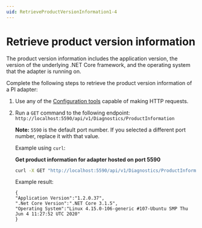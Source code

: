```yaml
---
uid: RetrieveProductVersionInformation1-4
---
```


# Retrieve product version information

The product version information includes the application version, the version of the underlying .NET Core framework, and the operating system that the adapter is running on.

Complete the following steps to retrieve the product version information of a PI adapter:

1. Use any of the [Configuration tools](xref:ConfigurationTools1-4) capable of making HTTP requests.
2. Run a `GET` command to the following endpoint: `http://localhost:5590/api/v1/Diagnostics/ProductInformation`

   **Note:** `5590` is the default port number. If you selected a different port number, replace it with that value.

   Example using `curl`:

   **Get product information for adapter hosted on port 5590**

   ```bash
   curl -X GET "http://localhost:5590/api/v1/Diagnostics/ProductInformation
   ```

   Example result:

    ```code
    {
    "Application Version":"1.2.0.37",
    ".Net Core Version":".NET Core 3.1.5",
    "Operating System":"Linux 4.15.0-106-generic #107-Ubuntu SMP Thu Jun 4 11:27:52 UTC 2020"
    }
    ```
